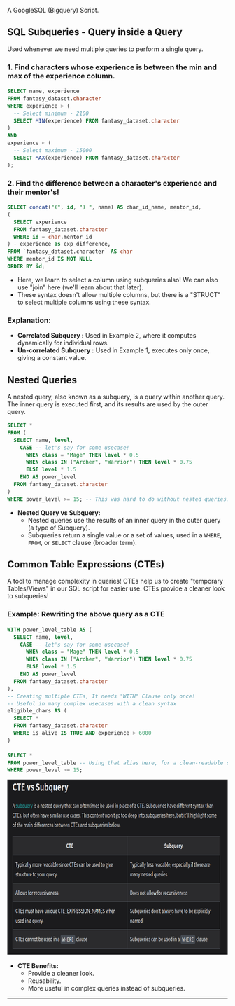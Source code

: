 A GoogleSQL (Bigquery) Script.

## SQL Subqueries - Query inside a Query

Used whenever we need multiple queries to perform a single query.

### 1. Find characters whose experience is between the min and max of the experience column.

```sql
SELECT name, experience
FROM fantasy_dataset.character
WHERE experience > (
  -- Select minimum - 2100
  SELECT MIN(experience) FROM fantasy_dataset.character
)
AND
experience < (
  -- Select maximum - 15000
  SELECT MAX(experience) FROM fantasy_dataset.character
);
```

### 2. Find the difference between a character's experience and their mentor's!

```sql
SELECT concat("(", id, ") ", name) AS char_id_name, mentor_id,
(
  SELECT experience
  FROM fantasy_dataset.character
  WHERE id = char.mentor_id
) - experience as exp_difference, 
FROM `fantasy_dataset.character` AS char
WHERE mentor_id IS NOT NULL
ORDER BY id;
```

- Here, we learn to select a column using subqueries also! We can also use "join" here (we'll learn about that later).
- These syntax doesn't allow multiple columns, but there is a "STRUCT" to select multiple columns using these syntax.

### Explanation:

- **Correlated Subquery :** Used in Example 2, where it computes dynamically for individual rows.
- **Un-correlated Subquery :** Used in Example 1, executes only once, giving a constant value.

## Nested Queries
A nested query, also known as a subquery, is a query within another query. The inner query is executed first, and its results are used by the outer query.

```sql
SELECT * 
FROM (
  SELECT name, level,
    CASE -- let's say for some usecase!
      WHEN class = "Mage" THEN level * 0.5
      WHEN class IN ("Archer", "Warrior") THEN level * 0.75
      ELSE level * 1.5
    END AS power_level
  FROM fantasy_dataset.character
)
WHERE power_level >= 15; -- This was hard to do without nested queries!
```

- **Nested Query vs Subquery:** 
  - Nested queries use the results of an inner query in the outer query (a type of Subquery).
  - Subqueries return a single value or a set of values, used in a `WHERE`, `FROM`, or `SELECT` clause (broader term).

## Common Table Expressions (CTEs)

A tool to manage complexity in queries! CTEs help us to create "temporary Tables/Views" in our SQL script for easier use. CTEs provide a cleaner look to subqueries!

### Example: Rewriting the above query as a CTE

```sql
WITH power_level_table AS (
  SELECT name, level,
    CASE -- let's say for some usecase!
      WHEN class = "Mage" THEN level * 0.5
      WHEN class IN ("Archer", "Warrior") THEN level * 0.75
      ELSE level * 1.5
    END AS power_level
  FROM fantasy_dataset.character
),
-- Creating multiple CTEs, It needs "WITH" Clause only once!
-- Useful in many complex usecases with a clean syntax
eligible_chars AS (
  SELECT *
  FROM fantasy_dataset.character
  WHERE is_alive IS TRUE AND experience > 6000
)

SELECT *
FROM power_level_table -- Using that alias here, for a clean-readable syntax.
WHERE power_level >= 15;
```

<img src="./data/CTEs_Vs_Subqueries.png" height=400px />

- **CTE Benefits:** 
  - Provide a cleaner look.
  - Reusability.
  - More useful in complex queries instead of subqueries.

---